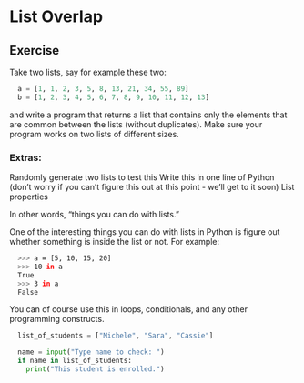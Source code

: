 # List Overlap  
## Exercise 

Take two lists, say for example these two:

```python
  a = [1, 1, 2, 3, 5, 8, 13, 21, 34, 55, 89]
  b = [1, 2, 3, 4, 5, 6, 7, 8, 9, 10, 11, 12, 13]
```

and write a program that returns a list that contains only the elements that are common between the lists (without duplicates). Make sure your program works on two lists of different sizes.

### Extras:

Randomly generate two lists to test this
Write this in one line of Python (don’t worry if you can’t figure this out at this point - we’ll get to it soon)
List properties

In other words, “things you can do with lists.”

One of the interesting things you can do with lists in Python is figure out whether something is inside the list or not. For example:

```sh
  >>> a = [5, 10, 15, 20]
  >>> 10 in a
  True
  >>> 3 in a
  False
 ``` 
You can of course use this in loops, conditionals, and any other programming constructs.
```python
  list_of_students = ["Michele", "Sara", "Cassie"]

  name = input("Type name to check: ")
  if name in list_of_students:
    print("This student is enrolled.")
```